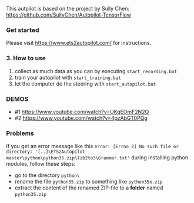 This autpilot is based on the project by Sully Chen: https://github.com/SullyChen/Autopilot-TensorFlow

### Get started
Please visit https://www.ets2autopilot.com/ for instructions.

### 3. How to use
1. collect as much data as you can by executing `start_recording.bat`
2. train your autopilot with `start_training.bat`
3. let the computer do the steering with `start_autopilot.bat`

### DEMOS

- \#1 https://www.youtube.com/watch?v=UKqEOmF2N2Q
- \#2 https://www.youtube.com/watch?v=4pzAbGT0PQg


### Problems
If you get an error message like this `error: [Errno 2] No such file or directory: '[..]\ETS2Autopilot-master\python\python35.zip\lib2to3\Grammar.txt'` during installing python modules, follow these steps:
- go to the directory `python\`
- rename the file `python35.zip` to something like `python35x.zip`
- extract the content of the renamed ZIP-file to a **folder** named `python35.zip`
